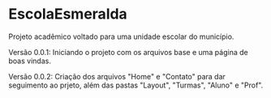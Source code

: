 # EscolaEsmeralda
Projeto acadêmico voltado para uma unidade escolar do município.

Versão 0.0.1:
    Iniciando o projeto com os arquivos base e uma página de boas vindas.

Versão 0.0.2:
    Criação dos arquivos "Home" e "Contato" para dar seguimento ao prjeto,
    além das pastas "Layout", "Turmas", "Aluno" e "Prof".